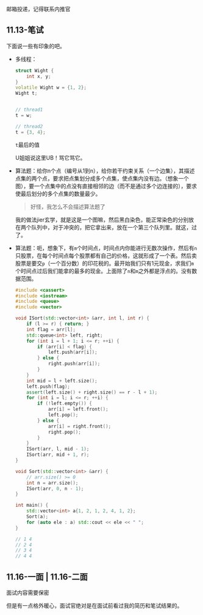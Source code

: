 邮箱投递，记得联系内推官

## 11.13-笔试

下面说一些有印象的吧。

+ 多线程：
	```cpp
	struct Wight {
		int x, y;
	}
	volatile Wight w = {1, 2};
	Wight t;


	// thread1
	t = w;

	// thread2
	t = {3, 4};
	```

	`t`最后的值

	U姐姐说这里UB！骂它骂它。

+ 算法题：给你n个点（编号从1到n），给你若干约束关系（一个边集），其描述点集的两个点，要求把点集划分成多个点集，使点集内没有边。（想象一个图），要一个点集中的点没有直接相邻的边（而不是通过多个边连接的），要求使最后划分的多个点集的数量最少。
	>好怪，我怎么不会描述算法题了

	我的做法jier玄学，就是这是一个图嘛，然后黑白染色，能正常染色的分别放在两个队列中，对于冲突的，把它拿出来，放在一个第三个队列里。就这，过了。

+ 算法题：呃，想象下，有`m`个时间点，时间点内你能进行无数次操作，然后有`n`只股票，在每个时间点每个股票都有自己的价格，这就形成了一个表。然后卖股票是要交`p`（一个百分数）的印花税的。最开始我们只有1元现金，求我们`m`个时间点过后我们能拿的最多的现金。上面除了`n`和`m`之外都是浮点的。没有数据范围。

	```cpp
	#include <cassert>
	#include <iostream>
	#include <queue>
	#include <vector>
	
	void ISort(std::vector<int> &arr, int l, int r) {
	    if (l >= r) { return; }
	    int flag = arr[l];
	    std::queue<int> left, right;
	    for (int i = l + 1; i <= r; ++i) {
	        if (arr[i] < flag) {
	            left.push(arr[i]);
	        } else {
	            right.push(arr[i]);
	        }
	    }
	    int mid = l + left.size();
	    left.push(flag);
	    assert(left.size() + right.size() == r - l + 1);
	    for (int i = l; i <= r; ++i) {
	        if (!left.empty()) {
	            arr[i] = left.front();
	            left.pop();
	        } else {
	            arr[i] = right.front();
	            right.pop();
	        }
	    }
	    ISort(arr, l, mid - 1);
	    ISort(arr, mid + 1, r);
	}
	
	void Sort(std::vector<int> &arr) {
	    // arr.size() >= 0
	    int n = arr.size();
	    ISort(arr, 0, n - 1);
	}
	
	int main() {
	    std::vector<int> a{1, 2, 1, 2, 4, 1, 2};
	    Sort(a);
	    for (auto ele : a) std::cout << ele << " ";
	}
	
	// 1 4
	// 2 4
	// 3 4
	// 4 4

	```

## 11.16-一面 | 11.16-二面

面试内容需要保密

但是有一点格外暖心，面试官绝对是在面试前看过我的简历和笔试结果的。

<!--

## 一面

面试官温温柔柔的问问生活状况，最近在干啥呀，有啥offer呀，求职意向是啥呀？我如实交代。

其他聊聊天

算法题：
给一个正整数序列S（长度极大，不关键），保证该序列元素和是p的倍数，p比较小，比如1e3，求S的最小长度子序列使其仍然符合上面条件。
算法完成后，设计测试样例，分析算法时间和空间复杂度。

```cpp
#include <iostream>
#include <set>
#include <unordered_map>
#include <unordered_set>
#include <vector>

// 正整数序列s
// 所有元素和被p整除
// {1, 2, 3, 4} 5
// 求s的最小长度子序列使其符合上面条件
// size(s) > 1e7  (not key)
// p \approx 1e3

// 暴力: 2 ^ {size(s)}
// n ^ 2

// s -> {(0..k..p): num} -> size \approx p

// // 0到p之间的集合，选择集合的最小子集，使之被p整除，p < 1e3

const int N = 1e3 + 7;
const int M = 1e7 + 7;

// int f[N]; // f[i]表示“表示i的最小子集” -> 0...i-1
// n^2

//>4 1 2 3 4 5
//<1 4

//>4 1 1 1 1 4
//<1 1 1 1

//>4 5 5 5 5 4
//<5 5 5 5

int n, s[M], p;

std::unordered_map<int, int> ts;
std::vector<std::pair<int, int>> sam;

std::vector<int> ans;

void dfs(int index, int remain, std::vector<int> &context) {
	if (remain <= 0) {
		if (remain == 0) {
			if (context.size() < ans.size()) { ans = context; }
		}
		return;
	}
	if (index < 0) { return; }
	for (int i = index; i >= 0; --i) {
		for (int j = 1; j <= sam[i].second; ++j) {
			// std::cout << "@\n";
			context.push_back(sam[i].first);
			dfs(i - 1, remain - sam[i].first * j, context);
		}
		for (int j = 0; j < sam[i].second; ++j) { context.pop_back(); }
	}
}

// int64_t res = std::accumulate(a.begin(), a.end(), 0)
// vector<int32_t> a;

int main() {
	std::cin >> n;
	for (int i = 1; i <= n; ++i) std::cin >> s[i];
	std::cin >> p;

	for (int i = 1; i <= n; ++i) ++ts[s[i] % p];
	for (auto &[k, v] : ts) { sam.push_back(std::make_pair(k, v)); }

	ans.resize(N);
	std::vector<int> dummy;
	dfs(sam.size() - 1, p, dummy);

	std::unordered_map<int, int> res;
	for (auto &ele : ans) { ++res[ele]; }
	std::vector<int> real_ans;
	for (int i = 1; i <= n; ++i) {
		if (res[s[i] % p] > 0) {
			real_ans.push_back(s[i]);
			--res[s[i] % p];
		}
	}

	for (auto &ele : real_ans) std::cout << ele << " ";
	std::cout << "\n";

	return 0;
}
```

语法题：

```cpp
std::vector<int32_t> a;
int64_t res = std::accumulate(a.begin(), a.end(), 0);
```

上面的代码有什么问题？

对于std::accumulate标准函数的了解了，这个函数是累加的意思，它是在第三个参数的类型基础进行累加的，所以0是int类型，即int32_t类型的，会溢出。

## 二面

>一二面连续

面试官是某年的World Final世界第七，叫陶大

+ 聊实习
  + curve-tool的困难点
  + zuatum的困难点

  追问

+ 聊项目：
  + zedis，面试官竟然还看来对应的代码，主要聊“惰性删除”
    + 扩展：抛开Redis，如果你要实现一个并发安全的Redis，对于你的项目你会怎么设计？

### 究极无敌问题

1. 写代码：快速排序
2. 找到一个测试样例集，它可以从数学上证明代码的正确性。
   1. 快速排序是一个基于比较的排序，我们可以发现这样一个性质，关键不在于元素的大小，而是在于它们的相互关系。
      我们不必枚举所有的整数集合，而是枚举所有的关系，即 $n^n$ 个样例即可证明长度为n的序列该代码可以正确运行

      这是源于这样的东西：一个确定的比较关系序列，是一个等价类，而这 $n^n$ 个样例可以覆盖所有等价类

   2. 有这样的一个东西
   
      当我们能证明一个大于k的长度下该代码错误，就肯定可以找到一个小于等于k的长度该代码犯同样的错误

      >但我不知道上面这个结论哪里来的

      上面那句话的逆否名词是：如果一个长度小于等于k的正确，那么大于k的肯定也正确。

      然后快速排序的递归
      + 边界是说明0个或者1个元素是正确的
      + 主体代码可以~~大概~~证明2个或者3个是正确的
      
      假如我们证明了3个是正确的，按照上面那个结论所有大于3个肯定是正确的。

      重申下，我们只需要证明长度为3的序列下该代码是正确的，就能证明大于3的序列该代码也是正确的

    结合1和2， $3^3$的测试样例即可证明。 

+ 反问公司业务：  
  EDA软件：感性的理解下，你看过那个宣传片没有，设计芯片中的电路的，那个肯定不能人设计，需要用机器设计。
  
  >外国的EDA软件是半自动步枪，追求的制成，这样的场景下，大部分是机器设计，小部分仍然需要”数字工程师“设计
  
  伴芯科技的EDA软件：就希望做全自动步枪，要全自动的设计电路。
  
  + 需求在哪里呢？比如电线芯片，里面有模拟电路和数字电路，但是对应公司主要是做模拟电路的，数字电路工程师找不到也养不起，而且模拟电路制程大，你数字电路制程在小也没意义。提供这样的软件，大制程下的电路自动生成
  + 工作中就需要对小规模的软件做程序化的验证（因为整个流程都是自动的嘛），此时不关注制程相关的指标，只关注小规模下的功率、主频、能耗和放热。保证后再是大规模下的一些指标。

-->